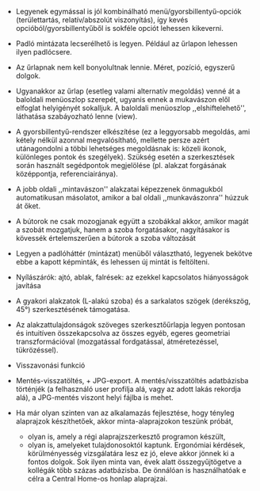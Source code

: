  - Legyenek egymással is jól kombinálható menü/gyorsbillentyű-opciók (területtartás, relatív/abszolút viszonyítás), így kevés opcióból/gyorsbillentyűből is sokféle opciót lehessen kikeverni.
 - Padló mintázata lecserélhető is legyen. Például az űrlapon lehessen ilyen padlócsere.
 - Az űrlapnak nem kell bonyolultnak lennie. Méret, pozíció, egyszerű dolgok.
 - Ugyanakkor az űrlap (esetleg valami alternatív megoldás) venné át a baloldali menüoszlop szerepét, ugyanis ennek a mukavászon elől elfoglat helyigényét sokalljuk. A baloldali menüoszlop ,,elshiftelehető'', láthatása szabáyozható lenne (view).
 - A gyorsbillentyű-rendszer elkészítése (ez a leggyorsabb megoldás, ami kétely nélkül azonnal megvalósítható, mellette persze azért utánagondolni a többi lehetséges megoldásnak is: közeli ikonok, különleges pontok és szegélyek). Szükség esetén a szerkesztések során használt segédpontok megjelölése (pl. alakzat forgásának középpontja, referenciairánya).

 - A jobb oldali ,,mintavászon'' alakzatai képezzenek önmagukból automatikusan másolatot, amikor a bal oldali ,,munkavászonra'' húzzuk át őket.
 - A bútorok ne csak mozogjanak együtt a szobákkal akkor, amikor magát a szobát mozgatjuk, hanem a szoba forgatásakor, nagyításakor is kövessék értelemszerűen a bútorok a szoba változását
 - Legyen a padlóháttér (mintázat) menüből választható, legyenek bekötve ebbe a kapott képminták, és lehessen új mintát is feltölteni.
 - Nyílászárók: ajtó, ablak, falrések: az ezekkel kapcsolatos hiányosságok javítása
 - A gyakori alakzatok (L-alakú szoba) és a sarkalatos szögek (derékszög, 45°) szerkesztésének támogatása.
 - Az alakzattulajdonságok szöveges szerkesztőűrlapja legyen pontosan és intuitíven összekapcsolva az összes egyéb, egeres geometriai transzformációval (mozgatással fordgatással, átméretezéssel, tükrözéssel).

 - Visszavonási funkció

 - Mentés-visszatöltés, + JPG-export. A mentés/visszatöltés adatbázisba történjék (a felhasználó user profilja alá, vagy az adott lakás rekordja alá), a JPG-mentés viszont helyi fájlba is mehet.
 - Ha már olyan szinten van az alkalamazás fejlesztése, hogy tényleg alaprajzok készíthetőek, akkor minta-alaprajzokon teszünk próbát,
     - olyan is, amely a régi alaprajzszerkesztő programon készült,
     - olyan is, amelyeket tulajdonosoktól kaptunk.
   Ergonómiai kérdések, körülményesség vizsgálatára lesz ez jó, eleve akkor jönnek ki a fontos dolgok.
   Sok ilyen minta van, évek alatt összegyűjtögetve a kollégák több százas adatbázisba. De önnálóan is használhatóak e célra a Central Home-os honlap alaprajzai.
